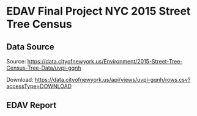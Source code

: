 # EDAV Final Project NYC 2015 Street Tree Census

## Data Source
Source: https://data.cityofnewyork.us/Environment/2015-Street-Tree-Census-Tree-Data/uvpi-gqnh

Download: https://data.cityofnewyork.us/api/views/uvpi-gqnh/rows.csv?accessType=DOWNLOAD

## EDAV Report

